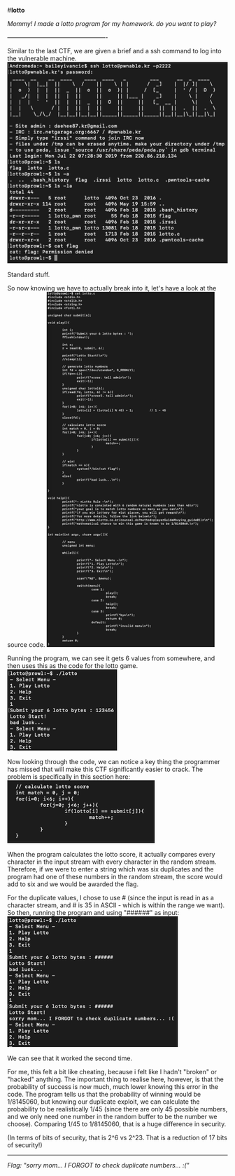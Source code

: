 #**lotto**

*Mommy! I made a lotto program for my homework. do you want to play?*

————————————————-

Similar to the last CTF, we are given a brief and a ssh command to log into the vulnerable machine.
![img1](images/img1.png)

Standard stuff.


So now knowing we have to actually break into it, let's have a look at the source code.
![img2](images/img2.png)


Running the program, we can see it gets 6 values from somewhere, and then uses this as the code for the lotto game.
![img3](images/img3.png)


Now looking through the code, we can notice a key thing the programmer has missed that will make this CTF significantly easier to crack. The problem is specifically in this section here:
![img4](images/img4.png)


When the program calculates the lotto score, it actually compares every character in the input stream with every character in the random stream. Therefore, if we were to enter a string which was six duplicates and the program had one of these numbers in the random stream, the score would add to six and we would be awarded the flag.


For the duplicate values, I chose to use # (since the input is read in as a character stream, and # is 35 in ASCII - which is within the range we want). So then, running the program and using "######" as input:
![img5](images/img5.png)

We can see that it worked the second time.

For me, this felt a bit like cheating, because i felt like I hadn't "broken" or "hacked" anything. The important thing to realise here, however, is that the probability of success is now much, much lower knowing this error in the code. The program tells us that the probability of winning would be 1/8145060, but knowing our duplicate exploit, we can calculate the probability to be realistically 1/45 (since there are only 45 possible numbers, and we only need one number in the random buffer to be the number we choose). Comparing 1/45 to 1/8145060, that is a huge difference in security.

(In terms of bits of security, that is 2^6 vs 2^23. That is a reduction of 17 bits of security!)

---

*Flag: "sorry mom… I FORGOT to check duplicate numbers… :("*